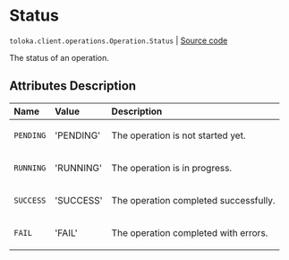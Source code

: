 # Status
`toloka.client.operations.Operation.Status` | [Source code](https://github.com/Toloka/toloka-kit/blob/v1.2.3/src/client/operations.py#L68)

The status of an operation.

## Attributes Description

| Name | Value | Description |
| :------| :-----------| :----------| 
`PENDING`|'PENDING'|<p>The operation is not started yet.</p>
`RUNNING`|'RUNNING'|<p>The operation is in progress.</p>
`SUCCESS`|'SUCCESS'|<p>The operation completed successfully.</p>
`FAIL`|'FAIL'|<p>The operation completed with errors.</p>
